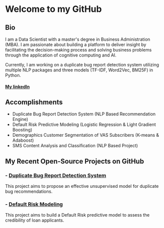 # Welcome to my GitHub

## Bio
I am a Data Scientist with a master's degree in Business Administration (MBA). I am passionate about building a platform to deliver insight by facilitating the decision-making process and solving business problems through the application of cognitive computing and AI.

Currently, I am working on a duplicate bug report detection system utilizing multiple NLP packages and three models (TF-IDF, Word2Vec, BM25F) in Python.

#### [My linkedIn](https://www.linkedin.com/in/ghasemieh/)

## Accomplishments
- Duplicate Bug Report Detection System (NLP Based Recommendation Engine)
- Default Risk Predictive Modeling (Logistic Regression & Light Gradient Boosting)
- Demographics Customer Segmentation of VAS Subscribers (K-means & Adaboost)
- SMS Content Analysis and Classification (NLP Based Project)

## My Recent Open-Source Projects on GitHub

### - [Duplicate Bug Report Detection System](https://ghasemieh.github.io/Duplicated-Bug-Report-Detection-System/)
This project aims to propose an effective unsupervised model for duplicate bug recommendations.

### - [Default Risk Modeling](https://github.com/ghasemieh/Default-Risk-Modeling)
This project aims to build a Default Risk predictive model to assess the credibility of loan applicants.
